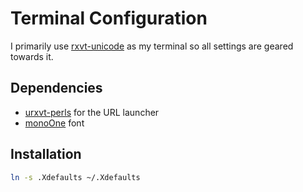 # Terminal Configuration

I primarily use [rxvt-unicode](https://wiki.archlinux.org/index.php/rxvt-unicode) as my terminal so
all settings are geared towards it.

## Dependencies

* [urxvt-perls](https://github.com/muennich/urxvt-perls) for the URL launcher
* [monoOne](https://github.com/madmalik/monoOne) font

## Installation

```bash
ln -s .Xdefaults ~/.Xdefaults
```
